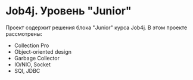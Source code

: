 # Job4j. Уровень "Junior"
Проект содержит решения блока "Junior" курса Job4j.
В этом проекте рассмотрены: 
- Collection Pro
- Object-oriented design
- Garbage Collector
- IO/NIO, Socket
- SQl, JDBC

